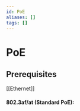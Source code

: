 ```yaml
---
id: PoE
aliases: []
tags: []
---
```


# PoE

## Prerequisites

[[Ethernet]]

#### 802.3af/at (Standard PoE):
